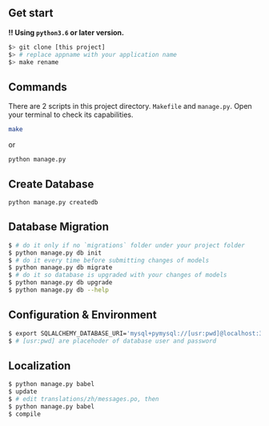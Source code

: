 ## Get start
**!! Using `python3.6` or later version.**
```bash
$> git clone [this project]
$> # replace appname with your application name
$> make rename
```

## Commands
There are 2 scripts in this project directory. `Makefile` and `manage.py`.
Open your terminal to check its capabilities.
```bash
make
```
or
```
python manage.py
```
## Create Database
```
python manage.py createdb
```

## Database Migration

```bash
$ # do it only if no `migrations` folder under your project folder
$ python manage.py db init
$ # do it every time before submitting changes of models
$ python manage.py db migrate
$ # do it so database is upgraded with your changes of models
$ python manage.py db upgrade
$ python manage.py db --help
```

## Configuration & Environment
```bash
$ export SQLALCHEMY_DATABASE_URI='mysql+pymysql://[usr:pwd]@localhost:32768/enmon?charset=utf8'
$ # [usr:pwd] are placehoder of database user and password
```

## Localization
```bash
$ python manage.py babel
$ update
$ # edit translations/zh/messages.po, then
$ python manage.py babel
$ compile
```
